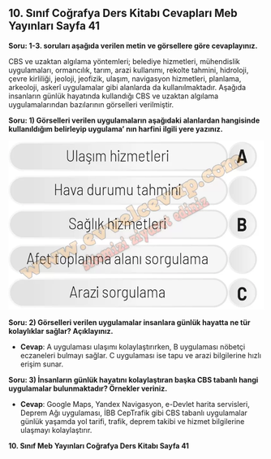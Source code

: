 ## 10. Sınıf Coğrafya Ders Kitabı Cevapları Meb Yayınları Sayfa 41

**Soru: 1-3. soruları aşağıda verilen metin ve görsellere göre cevaplayınız.**

CBS ve uzaktan algılama yöntemleri; belediye hizmetleri, mühendislik uygulamaları, ormancılık, tarım, arazi kullanımı, rekolte tahmini, hidroloji, çevre kirliliği, jeoloji, jeofizik, ulaşım, navigasyon hizmetleri, planlama, arkeoloji, askerî uygulamalar gibi alanlarda da kullanılmaktadır. Aşağıda insanların günlük hayatında kullandığı CBS ve uzaktan algılama uygulamalarından bazılarının görselleri verilmiştir.

**Soru: 1) Görselleri verilen uygulamaların aşağıdaki alanlardan hangisinde kullanıldığım belirleyip uygulama’ nın harfini ilgili yere yazınız.**

![](./image1.webp)

**Soru: 2) Görselleri verilen uygulamalar insanlara günlük hayatta ne tür kolaylıklar sağlar? Açıklayınız.**

* **Cevap**: A uygulaması ulaşımı kolaylaştırırken, B uygulaması nöbetçi eczaneleri bulmayı sağlar. C uygulaması ise tapu ve arazi bilgilerine hızlı erişim sunar.

**Soru: 3) İnsanların günlük hayatını kolaylaştıran başka CBS tabanlı hangi uygulamalar bulunmaktadır? Örnekler veriniz.**

* **Cevap**: Google Maps, Yandex Navigasyon, e-Devlet harita servisleri, Deprem Ağı uygulaması, İBB CepTrafik gibi CBS tabanlı uygulamalar günlük yaşamda yol tarifi, trafik, deprem takibi ve hizmet bilgilerine ulaşmayı kolaylaştırır.

**10. Sınıf Meb Yayınları Coğrafya Ders Kitabı Sayfa 41**